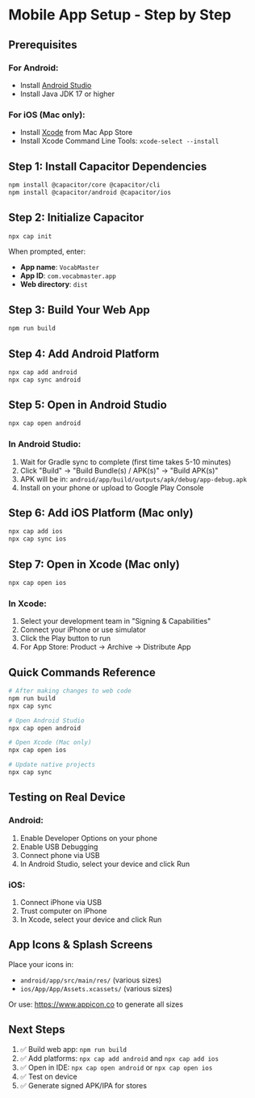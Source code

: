 # Mobile App Setup - Step by Step

## Prerequisites

### For Android:
- Install [Android Studio](https://developer.android.com/studio)
- Install Java JDK 17 or higher

### For iOS (Mac only):
- Install [Xcode](https://apps.apple.com/us/app/xcode/id497799835) from Mac App Store
- Install Xcode Command Line Tools: `xcode-select --install`

## Step 1: Install Capacitor Dependencies

```bash
npm install @capacitor/core @capacitor/cli
npm install @capacitor/android @capacitor/ios
```

## Step 2: Initialize Capacitor

```bash
npx cap init
```

When prompted, enter:
- **App name**: `VocabMaster`
- **App ID**: `com.vocabmaster.app`
- **Web directory**: `dist`

## Step 3: Build Your Web App

```bash
npm run build
```

## Step 4: Add Android Platform

```bash
npx cap add android
npx cap sync android
```

## Step 5: Open in Android Studio

```bash
npx cap open android
```

### In Android Studio:
1. Wait for Gradle sync to complete (first time takes 5-10 minutes)
2. Click "Build" → "Build Bundle(s) / APK(s)" → "Build APK(s)"
3. APK will be in: `android/app/build/outputs/apk/debug/app-debug.apk`
4. Install on your phone or upload to Google Play Console

## Step 6: Add iOS Platform (Mac only)

```bash
npx cap add ios
npx cap sync ios
```

## Step 7: Open in Xcode (Mac only)

```bash
npx cap open ios
```

### In Xcode:
1. Select your development team in "Signing & Capabilities"
2. Connect your iPhone or use simulator
3. Click the Play button to run
4. For App Store: Product → Archive → Distribute App

## Quick Commands Reference

```bash
# After making changes to web code
npm run build
npx cap sync

# Open Android Studio
npx cap open android

# Open Xcode (Mac only)
npx cap open ios

# Update native projects
npx cap sync
```

## Testing on Real Device

### Android:
1. Enable Developer Options on your phone
2. Enable USB Debugging
3. Connect phone via USB
4. In Android Studio, select your device and click Run

### iOS:
1. Connect iPhone via USB
2. Trust computer on iPhone
3. In Xcode, select your device and click Run

## App Icons & Splash Screens

Place your icons in:
- `android/app/src/main/res/` (various sizes)
- `ios/App/App/Assets.xcassets/` (various sizes)

Or use: https://www.appicon.co to generate all sizes

## Next Steps

1. ✅ Build web app: `npm run build`
2. ✅ Add platforms: `npx cap add android` and `npx cap add ios`
3. ✅ Open in IDE: `npx cap open android` or `npx cap open ios`
4. ✅ Test on device
5. ✅ Generate signed APK/IPA for stores
